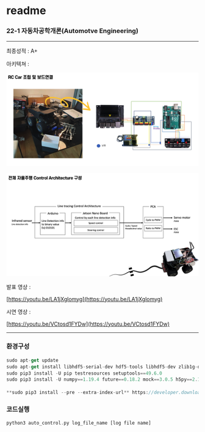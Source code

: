 # readme

### 22-1 자동차공학개론(Automotve Engineering)

---

최종성적 : A+

아키텍쳐 : 

![스크린샷 2023-02-27 22.25.10.png](readme%20ba9fd4dc7a22432ead58e89c51edae18/%25E1%2584%2589%25E1%2585%25B3%25E1%2584%258F%25E1%2585%25B3%25E1%2584%2585%25E1%2585%25B5%25E1%2586%25AB%25E1%2584%2589%25E1%2585%25A3%25E1%2586%25BA_2023-02-27_22.25.10.png)

![스크린샷 2023-02-27 22.25.21.png](readme%20ba9fd4dc7a22432ead58e89c51edae18/%25E1%2584%2589%25E1%2585%25B3%25E1%2584%258F%25E1%2585%25B3%25E1%2584%2585%25E1%2585%25B5%25E1%2586%25AB%25E1%2584%2589%25E1%2585%25A3%25E1%2586%25BA_2023-02-27_22.25.21.png)

발표 영상 : 

[https://youtu.be/LA1jXglomyg](https://youtu.be/LA1jXglomyg)

시연 영상 :  

[https://youtu.be/VCtosd1FYDw](https://youtu.be/VCtosd1FYDw)

---

### 환경구성

```dart
sudo apt-get update
sudo apt-get install libhdf5-serial-dev hdf5-tools libhdf5-dev zlib1g-dev zip libjpeg8- dev liblapack-dev libblas-dev gfortran
sudo pip3 install -U pip testresources setuptools==49.6.0
sudo pip3 install -U numpy==1.19.4 future==0.18.2 mock==3.0.5 h5py==2.10.0 keras_preprocessing==1.1.1 keras_applications==1.0.8 gast==0.2.2 futures protobuf pybind11

**sudo pip3 install --pre --extra-index-url** https://developer.download.nvidia.com/compute/redist/jp/v45 tensorflow
```

### 코드실행

```dart
python3 auto_control.py log_file_name [log file name]
```